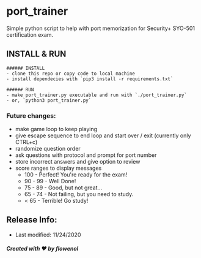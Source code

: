 # port_trainer
Simple python script to help with port memorization for Security+ SYO-501 certification exam.

## INSTALL & RUN
	###### INSTALL
	- clone this repo or copy code to local machine
	- install dependecies with `pip3 install -r requirements.txt`
	
	###### RUN	
	- make port_trainer.py executable and run with `./port_trainer.py`
	- or, `python3 port_trainer.py`

### Future changes:
- make game loop to keep playing
- give escape sequence to end loop and start over / exit (currently only CTRL+c)
- randomize question order
- ask questions with protocol and prompt for port number
- store incorrect answers and give option to review
- score ranges to display messages
	- 100 - Perfect! You're ready for the exam!
	- 90 - 99 - Well Done!
	- 75 - 89 - Good, but not great...
	- 65 - 74 - Not failing, but you need to study.
	- < 65 - Terrible! Go study!

## Release Info:
- Last modified: 11/24/2020
##### Created with :heart: by flowenol
